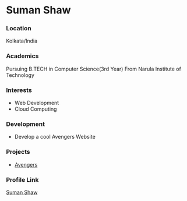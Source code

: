 # Suman Shaw

### Location

Kolkata/India

### Academics

Pursuing B.TECH in Computer Science(3rd Year) From Narula Institute of Technology

### Interests

- Web Development
- Cloud Computing

### Development

- Develop a cool Avengers Website

### Projects

- [Avengers](https://github.com/Shaw145/Avengers)

### Profile Link

[Suman Shaw](https://github.com/Shaw145)